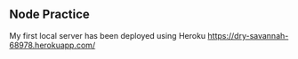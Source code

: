 ## Node Practice

My first local server has been deployed using Heroku
https://dry-savannah-68978.herokuapp.com/
